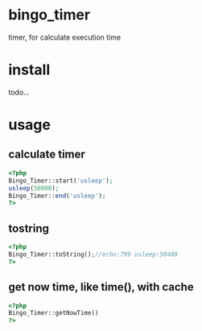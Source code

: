 bingo_timer
===========

timer, for calculate execution time

install
==========

todo...

usage
===========

calculate timer
---------------

```php
<?php
Bingo_Timer::start('usleep');
usleep(50000);
Bingo_Timer::end('usleep');
?>
```
tostring
--------

```php
<?php
Bingo_Timer::toString();//echo:799 usleep:50488
?>
```


get now time, like time(), with cache
--------------------------------------

```php
<?php
Bingo_Timer::getNowTime()
?>
```
